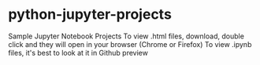 # python-jupyter-projects
Sample Jupyter Notebook Projects
To view .html files, download, double click and they will open in your browser (Chrome or Firefox)
To view .ipynb files, it's best to look at it in Github preview
